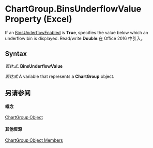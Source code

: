 
# ChartGroup.BinsUnderflowValue Property (Excel)

If an [BinsUnderflowEnabled](719d315a-c3ed-77e9-3b42-0f6300b6bf8d.md) is **True**, specifies the value below which an underflow bin is displayed. Read/write  **Double**.在 Office 2016 中引入。


## Syntax

 _表达式_. **BinsUnderflowValue**

 _表达式_ A variable that represents a **ChartGroup** object.


## 另请参阅


#### 概念


[ChartGroup Object](7eee66c5-04a7-fd86-6e34-4c22ccaf8de0.md)
#### 其他资源


[ChartGroup Object Members](http://msdn.microsoft.com/library/2d31f7af-d639-c8f4-0714-08fc618ec92d%28Office.15%29.aspx)